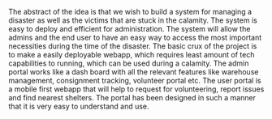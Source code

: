 The abstract of the idea is that we wish to build a system for managing a disaster as well as the victims that are stuck in the calamity. The system is easy to deploy and efficient for administration. The system will allow the admins and the end user to have an easy way to access the most important necessities during the time of the disaster. 
The basic crux of the project is to make a easily deployable webapp, which requires least amount of tech capabilities to running, which can be used during a calamity. 
 The admin portal works like a dash board with all the relevant features like warehouse management, consignment tracking, volunteer portal etc.
 The user portal is a mobile first webapp that will help to request for volunteering, report issues and find nearest shelters. The portal has been designed in such a manner that it is very easy to understand and use.  
